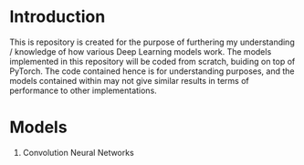 # Introduction

This is repository is created for the purpose of furthering my understanding / knowledge of how various Deep Learning models work. The models implemented in this repository will be coded from scratch, buiding on top of PyTorch. The code contained hence is for understanding purposes, and the models contained within may not give similar results in terms of performance to other implementations. 


# Models

1. Convolution Neural Networks
